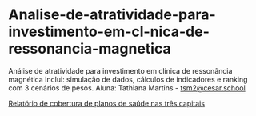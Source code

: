 # Analise-de-atratividade-para-investimento-em-cl-nica-de-ressonancia-magnetica
Análise de atratividade para investimento em clínica de ressonância magnética Inclui: simulação de dados, cálculos de indicadores e ranking com 3 cenários de pesos. Aluna: Tathiana Martins - tsm2@cesar.school

[Relatório de cobertura de planos de saúde nas três capitais]()
